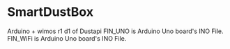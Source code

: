 # SmartDustBox
Arduino + wimos r1 d1 of Dustapi
FIN_UNO is Arduino Uno board's INO File.
FIN_WiFi is Arduino Uno board's INO File.
